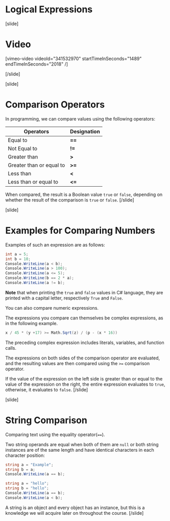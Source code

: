 # Logical Expressions

[slide]
# Video

[vimeo-video videoId="341532970" startTimeInSeconds="1489" endTimeInSeconds="2018" /]

[/slide]

[slide]
# Comparison Operators
In programming, we can compare values using the following operators:

|Operators|Designation|
|---------|-----------|
| Equal to |   **==** |
| Not Equal to |   **!=** |
| Greater than |   **>** |
| Greater than or equal to |   **>=** |
| Less than |   **<** |
| Less than or equal to |   **<=** |

When compared, the result is a Boolean value `true` or `false`, depending on whether the result of the comparison is `true` or `false`.
[/slide]

[slide]
# Examples for Comparing Numbers
Examples of such an expression are as follows:
```cs live
int a = 5;
int b = 10;
Console.WriteLine(a < b);
Console.WriteLine(a > 100);
Console.WriteLine(a <= 5);
Console.WriteLine(b == 2 * a);
Console.WriteLine(a != b);
```

**Note** that when printing the `true` and `false` values in C# language, they are printed with a capital letter, respectively `True` and `False`.

You can also compare numeric expressions. 

The expressions you compare can themselves be complex expressions, as in the following example.

```cs
x / 45 * (y +17) >= Math.Sqrt(z) / (p - (x * 16))
```

The preceding complex expression includes literals, variables, and function calls. 

The expressions on both sides of the comparison operator are evaluated, and the resulting values are then compared using the `>=` comparison operator. 

If the value of the expression on the left side is greater than or equal to the value of the expression on the right, the entire expression evaluates to `true`, otherwise, it evaluates to `false`.
[/slide]

[slide]
# String Comparison
Comparing text using the equality operator(`==`).

Two string operands are equal when both of them are `null` or both string instances are of the same length and have identical characters in each character position:
```cs live
string a = "Examplе";
string b = a;
Console.WriteLine(a == b);
```

```cs live
string a = "hello";
string b = "hello";
Console.WriteLine(a == b);
Console.WriteLine(a < b);
```

A string is an object and every object has an instance, but this is a knowledge we will acquire later on throughout the course.
[/slide]